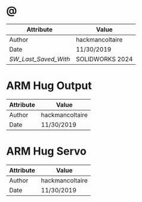 # @
| Attribute | Value |
| ---  | ---     |
| Author | hackmancoltaire |
| Date | 11/30/2019 |
| _SW_Last_Saved_With_ | SOLIDWORKS 2024 |
# ARM Hug Output
| Attribute | Value |
| ---  | ---     |
| Author | hackmancoltaire |
| Date | 11/30/2019 |
# ARM Hug Servo
| Attribute | Value |
| ---  | ---     |
| Author | hackmancoltaire |
| Date | 11/30/2019 |

